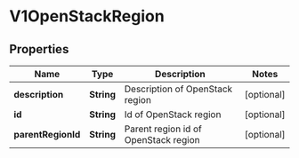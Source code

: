 # V1OpenStackRegion

## Properties
Name | Type | Description | Notes
------------ | ------------- | ------------- | -------------
**description** | **String** | Description of OpenStack region |  [optional]
**id** | **String** | Id of OpenStack region |  [optional]
**parentRegionId** | **String** | Parent region id of OpenStack region |  [optional]
